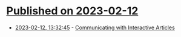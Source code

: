 # [Published on 2023-02-12](index.md)

* [2023-02-12, 13:32:45](https://news.ycombinator.com/item?id=34762683) - [Communicating with Interactive Articles](https://distill.pub/2020/communicating-with-interactive-articles/)
